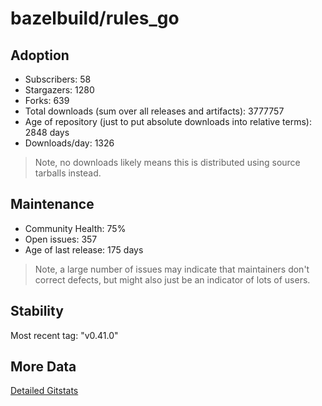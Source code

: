 # bazelbuild/rules_go

## Adoption

- Subscribers: 58
- Stargazers: 1280
- Forks: 639
- Total downloads (sum over all releases and artifacts): 3777757
- Age of repository (just to put absolute downloads into relative terms): 2848 days
- Downloads/day: 1326

> Note, no downloads likely means this is distributed using source tarballs instead.

## Maintenance

- Community Health: 75%
- Open issues: 357
- Age of last release: 175 days

> Note, a large number of issues may indicate that maintainers don't correct defects, but might also
> just be an indicator of lots of users.

## Stability

Most recent tag: "v0.41.0"

## More Data

[Detailed Gitstats](/bazel-catalog/gitstats/bazelbuild/rules_go)

